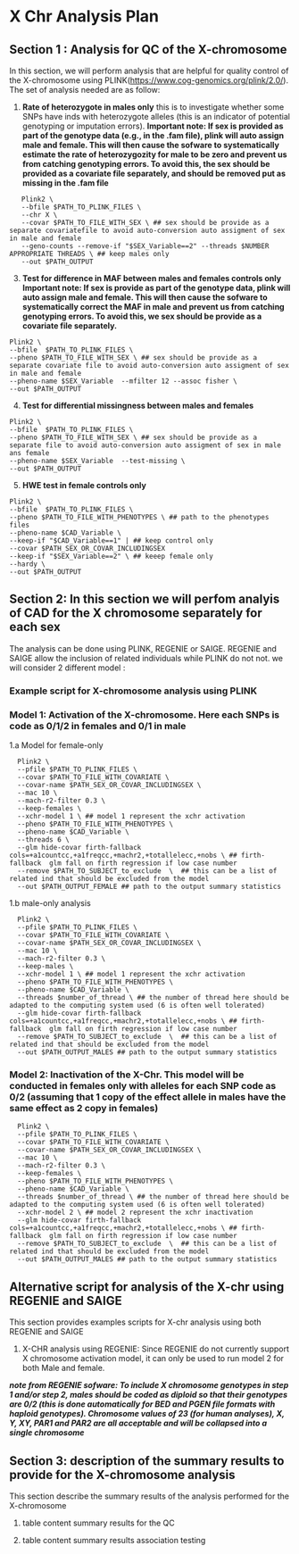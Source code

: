 # X Chr Analysis Plan

## Section 1 : Analysis for QC of the X-chromosome

In this section, we will perform analysis that are helpful for quality control of the X-chromosome using PLINK(https://www.cog-genomics.org/plink/2.0/). The set of analysis needed are as follow: 
1. **Rate of heterozygote in males only** this is to investigate whether some SNPs have inds with heterozygote alleles (this is an indicator of potential genotyping or imputation errors).
   **Important note: If sex is provided as part of the genotype data (e.g., in the .fam file), plink will auto assign male and female. This will then cause the sofware to systematically estimate the rate of heterozygozity for male to be zero and prevent us from catching genotyping errors. To avoid this, the sex should be provided as a covariate file separately, and should be removed put as missing in the .fam file** 

```
   Plink2 \
   --bfile $PATH_TO_PLINK_FILES \
   --chr X \
   --covar $PATH_TO_FILE_WITH_SEX \ ## sex should be provide as a separate covariatefile to avoid auto-conversion auto assigment of sex in male and female
   --geno-counts --remove-if "$SEX_Variable==2" --threads $NUMBER APPROPRIATE THREADS \ ## keep males only 
   --out $PATH_OUTPUT
```

   
3. **Test for difference in MAF between males and females controls only**
**Important note: If sex is provide as part of the genotype data, plink will auto assign male and female. This will then cause the sofware to systematically correct the MAF in male and prevent us from catching genotyping errors. To avoid this, we sex should be provide as a covariate file separately.** 

```
Plink2 \
--bfile  $PATH_TO_PLINK_FILES \
--pheno $PATH_TO_FILE_WITH_SEX \ ## sex should be provide as a separate covariate file to avoid auto-conversion auto assigment of sex in male and female
--pheno-name $SEX_Variable  --mfilter 12 --assoc fisher \
--out $PATH_OUTPUT
```

4. **Test for differential missingness between males and females**

```
Plink2 \
--bfile  $PATH_TO_PLINK_FILES \
--pheno $PATH_TO_FILE_WITH_SEX \ ## sex should be provide as a separate file to avoid auto-conversion auto assigment of sex in male ans female
--pheno-name $SEX_Variable  --test-missing \
--out $PATH_OUTPUT
```

5. **HWE test in female controls only**
   
```
Plink2 \
--bfile  $PATH_TO_PLINK_FILES \
--pheno $PATH_TO_FILE_WITH_PHENOTYPES \ ## path to the phenotypes files
--pheno-name $CAD_Variable \
--keep-if "$CAD_Variable==1" | ## keep control only
--covar $PATH_SEX_OR_COVAR_INCLUDINGSEX
--keep-if "$SEX_Variable==2" \ ## keeep female only
--hardy \
--out $PATH_OUTPUT 
```


## Section 2: In this section we will perfom analyis of CAD for the X chromosome separately for each sex
The analysis can be done using PLINK, REGENIE or SAIGE. REGENIE and SAIGE allow the inclusion of related individuals while PLINK do not not. we will consider 2 different model :

### Example script for X-chromosome analysis using PLINK

### Model 1: Activation of the X-chromosome. Here each SNPs is code as  0/1/2 in females and 0/1 in male
   
   1.a Model for female-only 

  ```
    Plink2 \
    --pfile $PATH_TO_PLINK_FILES \
    --covar $PATH_TO_FILE_WITH_COVARIATE \
    --covar-name $PATH_SEX_OR_COVAR_INCLUDINGSEX \
    --mac 10 \
    --mach-r2-filter 0.3 \
    --keep-females \
    --xchr-model 1 \ ## model 1 represent the xchr activation
    --pheno $PATH_TO_FILE_WITH_PHENOTYPES \
    --pheno-name $CAD_Variable \
    --threads 6 \
    --glm hide-covar firth-fallback  cols=+a1countcc,+a1freqcc,+machr2,+totallelecc,+nobs \ ## firth-fallback  glm fall on firth regression if low case number 
    --remove $PATH_TO_SUBJECT_to_exclude  \  ## this can be a list of related ind that should be excluded from the model
    --out $PATH_OUTPUT_FEMALE ## path to the output summary statistics 
  ```
    
   1.b male-only analysis
   
  ```
    Plink2 \
    --pfile $PATH_TO_PLINK_FILES \
    --covar $PATH_TO_FILE_WITH_COVARIATE \
    --covar-name $PATH_SEX_OR_COVAR_INCLUDINGSEX \
    --mac 10 \
    --mach-r2-filter 0.3 \
    --keep-males \
    --xchr-model 1 \ ## model 1 represent the xchr activation
    --pheno $PATH_TO_FILE_WITH_PHENOTYPES \
    --pheno-name $CAD_Variable \
    --threads $number_of_thread \ ## the number of thread here should be adapted to the computing system used (6 is often well tolerated)
    --glm hide-covar firth-fallback  cols=+a1countcc,+a1freqcc,+machr2,+totallelecc,+nobs \ ## firth-fallback  glm fall on firth regression if low case number 
    --remove $PATH_TO_SUBJECT_to_exclude  \  ## this can be a list of related ind that should be excluded from the model
    --out $PATH_OUTPUT_MALES ## path to the output summary statistics 
   ```

### Model 2: Inactivation of the X-Chr. This model will be conducted in females only with alleles for each SNP code as 0/2 (assuming that 1 copy of the effect allele in males     have the same effect as 2 copy in females)
  
  ```
    Plink2 \
    --pfile $PATH_TO_PLINK_FILES \
    --covar $PATH_TO_FILE_WITH_COVARIATE \
    --covar-name $PATH_SEX_OR_COVAR_INCLUDINGSEX \
    --mac 10 \
    --mach-r2-filter 0.3 \
    --keep-females \
    --pheno $PATH_TO_FILE_WITH_PHENOTYPES \
    --pheno-name $CAD_Variable \
    --threads $number_of_thread \ ## the number of thread here should be adapted to the computing system used (6 is often well tolerated)
    --xchr-model 2 \ ## model 2 represent the xchr inactivation
    --glm hide-covar firth-fallback  cols=+a1countcc,+a1freqcc,+machr2,+totallelecc,+nobs \ ## firth-fallback  glm fall on firth regression if low case number 
    --remove $PATH_TO_SUBJECT_to_exclude  \  ## this can be a list of related ind that should be excluded from the model
    --out $PATH_OUTPUT_MALES ## path to the output summary statistics 
  ```

## Alternative script for analysis of the X-chr using REGENIE and SAIGE
This section provides examples scripts for X-chr analysis using both REGENIE and SAIGE

1. X-CHR analysis using REGENIE: 
Since REGENIE do not currently support X chromosome activation model, it can only be used to run model 2 for both Male and female.  

***note from REGENIE sofware: To include X chromosome genotypes in step 1 and/or step 2, males should be coded as diploid so that their genotypes are 0/2 (this is done automatically for BED and PGEN file formats with haploid genotypes). Chromosome values of 23 (for human analyses), X, Y, XY, PAR1 and PAR2 are all acceptable and will be collapsed into a single chromosome*** 
   
## Section 3: description of the summary results to provide for the X-chromosome analysis
This section describe the summary results of the analysis performed for the X-chromosome

1. table content summary results for the QC

2. table content summary results association testing
   

